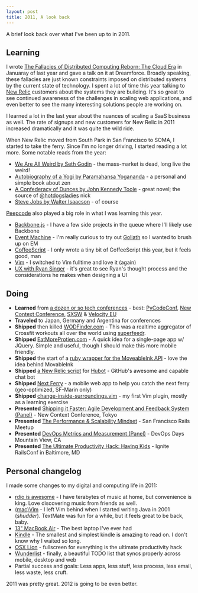 ```yaml
---
layout: post
title: 2011, A look back
---
```


A brief look back over what I've been up to in 2011.

Learning
---------

I wrote [The Fallacies of Distributed Computing Reborn: The Cloud Era](http://foo.com) in Januaray of last year and gave a talk on it at Dreamforce.  Broadly speaking, these fallacies are just known constraints imposed on distributed systems by the current state of technology.  I spent a lot of time this year talking to [New Relic](http://newrelic.com/) customers about the systems they are building.  It's so great to see continued awareness of the challenges in scaling web applications, and even better to see the many interesting solutions people are working on.

I learned a lot in the last year about the nuances of scaling a SaaS business as well. The rate of signups and new customers for New Relic in 2011 increased dramatically and it was quite the wild ride.

When New Relic moved from South Park in San Francisco to SOMA, I started to take the ferry.  Since I'm no longer driving, I started reading a lot more.  Some notable reads from the year:

* [We Are All Weird by Seth Godin](http://www.amazon.com/gp/product/B005G5DSLW/ref=kinw_myk_ro_title) - the mass-market is dead, long live the weird!
* [Autobiography of a Yogi by Paramahansa Yogananda](http://www.amazon.com/gp/product/B002RKR1BC/ref=kinw_myk_ro_title) - a personal and simple book about zen
* [A Confederacy of Dunces by John Kennedy Toole](http://www.amazon.com/gp/product/B002W5UVSM/ref=kinw_myk_ro_title) - great novel; the source of [@hotdogsladies](http://twitter.com/hotdogsladies) nick
* [Steve Jobs by Walter Isaacson](http://www.amazon.com/gp/product/B004W2UBYW/ref=kinw_myk_ro_title) - of course

[Peepcode](http://peepcode.com/) also played a big role in what I was learning this year.

* [Backbone.js](http://peepcode.com/products/backbone-js) - I have a few side projects in the queue where I'll likely use Backbone
* [Event Machine](http://peepcode.com/products/eventmachine) - I'm really curious to try out [Goliath](https://github.com/postrank-labs/goliath) so I wanted to brush up on EM
* [CoffeeScript](http://peepcode.com/products/coffeescript) - I only wrote a tiny bit of CoffeeScript this year, but it feels good, man
* [Vim](http://peepcode.com/products/smash-into-vim-i) - I switched to Vim fulltime and love it (again)
* [UX with Ryan Singer](http://peepcode.com/products/ryan-singer-ux) - it's great to see Ryan's thought process and the considerations he makes when designing a UI


Doing
-----

* **Learned** from [a dozen or so tech conferences](http://distilleryimage11.s3.amazonaws.com/2ffb7b70121c11e1abb01231381b65e3_7.jpg) - best: [PyCodeConf](http://py.codeconf.com/), [New Context Conference](http://ncc.garage.co.jp/en/), [SXSW](http://sxsw.com/) & [Velocity EU](http://velocityconf.com/velocityeu)
* **Traveled** to Japan, Germany and Argentina for conferences
* **Shipped** then killed [WODFinder.com](http://wodfinder.com/) - This was a realtime aggregator of Crossfit workouts all over the world using [superfeedr](http://superfeedr.com/).
* **Shipped** [EatMoreProtien.com](http://eatmoreprotein.com/) - A quick idea for a single-page app w/ JQuery. Simple and useful, though I should make this more mobile friendly.
* **Shipped** the start of a [ruby wrapper for the MoveableInk API](https://github.com/briandoll/movableink-api) - love the idea behind MovableInk
* **Shipped** [a New Relic script](https://github.com/github/hubot-scripts/blob/master/src/scripts/newrelic.coffee) for [Hubot](http://hubot.github.com/) - GitHub's awesome and capable chat bot
* **Shipped** [Next Ferry](http://nextferry.emphaticsolutions.com/) - a mobile web app to help you catch the next ferry (geo-optimized, SF-Marin only)
* **Shipped** [change-inside-surroundings.vim](https://github.com/briandoll/change-inside-surroundings.vim) - my first Vim plugin, mostly as a learning exercise
* **Presented** [Shipping it Faster: Agile Development and Feedback System (Panel)](http://ncc.garage.co.jp/en/) - New Context Conference, Tokyo
* **Presented** [The Performance & Scalability Mindset](http://www.slideshare.net/briandoll/the-performance-and-scalability-mindset) - San Francisco Rails Meetup
* **Presented** [DevOps Metrics and Measurement (Panel)](http://dev2ops.org/blog/2011/7/2/devops-days-mountain-view-2011-devops-metrics-measurement-vi.html) - DevOps Days Mountain View, CA
* **Presented** [The Ultimate Productivity Hack: Having Kids](http://emphaticsolutions.com/2011/07/01/the-ultimate-productivity-hack-having-kids.html) - Ignite RailsConf in Baltimore, MD


Personal changelog
------------------

I made some changes to my digital and computing life in 2011:

* [rdio is awesome](http://rdio.com/) - I have terabytes of music at home, but convenience is king. Love discovering music from friends as well.
* [(mac)Vim](http://code.google.com/p/macvim/) - I left Vim behind when I started writing Java in 2001 (*shudder*). TextMate was fun for a while, but it feels great to be back, baby.
* [13" MacBook Air](http://www.apple.com/macbookair/) - The best laptop I've ever had
* [Kindle](http://www.amazon.com/gp/product/B0051QVESA/ref=famstripe_k) - The smallest and simplest kindle is amazing to read on. I don't know why I waited so long.
* [OSX Lion](http://www.apple.com/macosx/) - fullscreen for everything is the ultimate productivity hack
* [Wunderlist](http://www.wunderlist.com/) - finally, a beautiful TODO list that syncs properly across mobile, desktop and web
* Partial success and goals: Less apps, less stuff, less process, less email, less waste, less cruft.

2011 was pretty great.  2012 is going to be even better.

